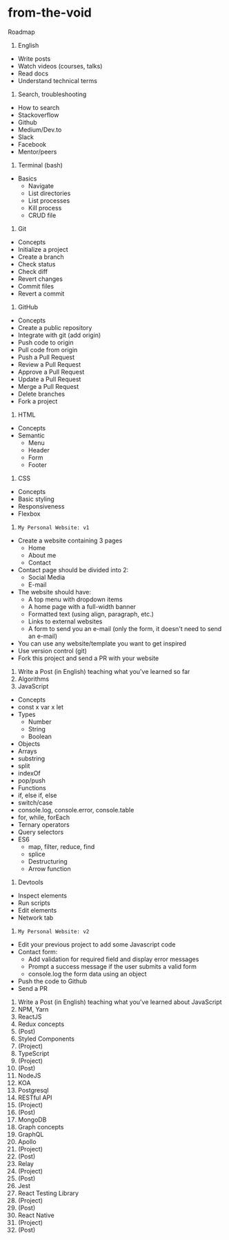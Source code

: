 # from-the-void

Roadmap

1. English
  - Write posts
  - Watch videos (courses, talks)
  - Read docs
  - Understand technical terms
1. Search, troubleshooting
  - How to search
  - Stackoverflow
  - Github
  - Medium/Dev.to
  - Slack
  - Facebook
  - Mentor/peers
1. Terminal (bash)
  - Basics
    - Navigate
    - List directories
    - List processes
    - Kill process
    - CRUD file
1. Git
  - Concepts
  - Initialize a project
  - Create a branch
  - Check status
  - Check diff
  - Revert changes
  - Commit files
  - Revert a commit
1. GitHub
  - Concepts
  - Create a public repository
  - Integrate with git (add origin)
  - Push code to origin
  - Pull code from origin
  - Push a Pull Request
  - Review a Pull Request
  - Approve a Pull Request
  - Update a Pull Request
  - Merge a Pull Request
  - Delete branches
  - Fork a project
1. HTML
  - Concepts
  - Semantic
    - Menu
    - Header
    - Form
    - Footer
1. CSS
  - Concepts
  - Basic styling
  - Responsiveness
  - Flexbox
1. ```My Personal Website: v1```
  - Create a website containing 3 pages
    - Home
    - About me
    - Contact
  - Contact page should be divided into 2:
    - Social Media
    - E-mail
  - The website should have:
    - A top menu with dropdown items
    - A home page with a full-width banner
    - Formatted text (using align, paragraph, etc.)
    - Links to external websites
    - A form to send you an e-mail (only the form, it doesn't need to send an e-mail)
  - You can use any website/template you want to get inspired
  - Use version control (git)
  - Fork this project and send a PR with your website
1. Write a Post (in English) teaching what you've learned so far
1. Algorithms
1. JavaScript
  - Concepts
  - const x var x let
  - Types
    - Number
    - String
    - Boolean
  - Objects
  - Arrays
  - substring
  - split
  - indexOf
  - pop/push
  - Functions
  - if, else if, else
  - switch/case
  - console.log, console.error, console.table
  - for, while, forEach
  - Ternary operators
  - Query selectors
  - ES6
    - map, filter, reduce, find
    - splice
    - Destructuring
    - Arrow function
1. Devtools
  - Inspect elements
  - Run scripts
  - Edit elements
  - Network tab
1. ```My Personal Website: v2```
  - Edit your previous project to add some Javascript code
  - Contact form:
    - Add validation for required field and display error messages
    - Prompt a success message if the user submits a valid form
    - console.log the form data using an object
  - Push the code to Github
  - Send a PR
1. Write a Post (in English) teaching what you've learned about JavaScript
1. NPM, Yarn
1. ReactJS
1. Redux concepts
1. (Post)
1. Styled Components
1. (Project)
1. TypeScript
1. (Project)
1. (Post)
1. NodeJS
1. KOA
1. Postgresql
1. RESTful API
1. (Project)
1. (Post)
1. MongoDB
1. Graph concepts
1. GraphQL
1. Apollo
1. (Project)
1. (Post)
1. Relay
1. (Project)
1. (Post)
1. Jest
1. React Testing Library
1. (Project)
1. (Post)
1. React Native
1. (Project)
1. (Post)
